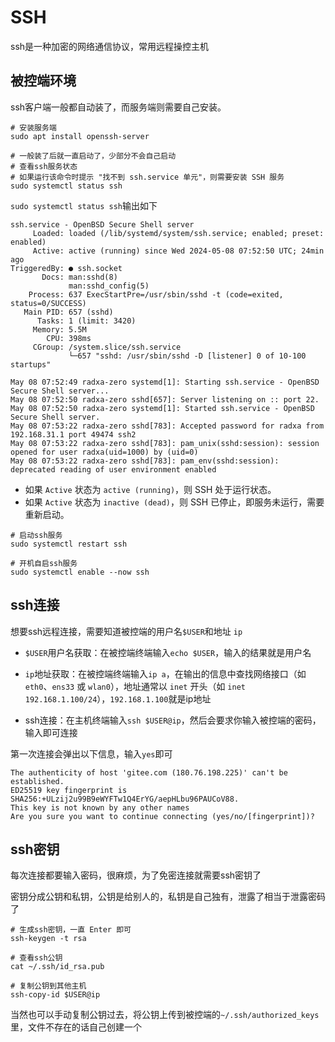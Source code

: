 # SSH

ssh是一种加密的网络通信协议，常用远程操控主机

## 被控端环境

ssh客户端一般都自动装了，而服务端则需要自己安装。

```terminal
# 安装服务端
sudo apt install openssh-server

# 一般装了后就一直启动了，少部分不会自己启动
# 查看ssh服务状态
# 如果运行该命令时提示 "找不到 ssh.service 单元"，则需要安装 SSH 服务
sudo systemctl status ssh

```

`sudo systemctl status ssh`输出如下

```terminal
ssh.service - OpenBSD Secure Shell server
     Loaded: loaded (/lib/systemd/system/ssh.service; enabled; preset: enabled)
     Active: active (running) since Wed 2024-05-08 07:52:50 UTC; 24min ago
TriggeredBy: ● ssh.socket
       Docs: man:sshd(8)
             man:sshd_config(5)
    Process: 637 ExecStartPre=/usr/sbin/sshd -t (code=exited, status=0/SUCCESS)
   Main PID: 657 (sshd)
      Tasks: 1 (limit: 3420)
     Memory: 5.5M
        CPU: 398ms
     CGroup: /system.slice/ssh.service
             └─657 "sshd: /usr/sbin/sshd -D [listener] 0 of 10-100 startups"

May 08 07:52:49 radxa-zero systemd[1]: Starting ssh.service - OpenBSD Secure Shell server...
May 08 07:52:50 radxa-zero sshd[657]: Server listening on :: port 22.
May 08 07:52:50 radxa-zero systemd[1]: Started ssh.service - OpenBSD Secure Shell server.
May 08 07:53:22 radxa-zero sshd[783]: Accepted password for radxa from 192.168.31.1 port 49474 ssh2
May 08 07:53:22 radxa-zero sshd[783]: pam_unix(sshd:session): session opened for user radxa(uid=1000) by (uid=0)
May 08 07:53:22 radxa-zero sshd[783]: pam_env(sshd:session): deprecated reading of user environment enabled
```

- 如果 `Active` 状态为 `active (running)`，则 SSH 处于运行状态。
- 如果 `Active` 状态为 `inactive (dead)`，则 SSH 已停止，即服务未运行，需要重新启动。

```terminal
# 启动ssh服务
sudo systemctl restart ssh

# 开机自启ssh服务
sudo systemctl enable --now ssh
```

## ssh连接

想要ssh远程连接，需要知道被控端的用户名`$USER`和地址 `ip`

- `$USER`用户名获取：在被控端终端输入`echo $USER`，输入的结果就是用户名
- `ip`地址获取：在被控端终端输入`ip a`，在输出的信息中查找网络接口（如 `eth0`、`ens33` 或 `wlan0`），地址通常以 `inet` 开头（如 `inet 192.168.1.100/24`），`192.168.1.100`就是ip地址

- ssh连接：在主机终端输入`ssh $USER@ip`，然后会要求你输入被控端的密码，输入即可连接

第一次连接会弹出以下信息，输入`yes`即可

```terminal
The authenticity of host 'gitee.com (180.76.198.225)' can't be established.
ED25519 key fingerprint is SHA256:+ULzij2u99B9eWYFTw1Q4ErYG/aepHLbu96PAUCoV88.
This key is not known by any other names
Are you sure you want to continue connecting (yes/no/[fingerprint])?
```



## ssh密钥

每次连接都要输入密码，很麻烦，为了免密连接就需要ssh密钥了

密钥分成公钥和私钥，公钥是给别人的，私钥是自己独有，泄露了相当于泄露密码了

```terminal
# 生成ssh密钥，一直 Enter 即可
ssh-keygen -t rsa

# 查看ssh公钥
cat ~/.ssh/id_rsa.pub

# 复制公钥到其他主机
ssh-copy-id $USER@ip
```

当然也可以手动复制公钥过去，将公钥上传到被控端的`~/.ssh/authorized_keys `里，文件不存在的话自己创建一个



